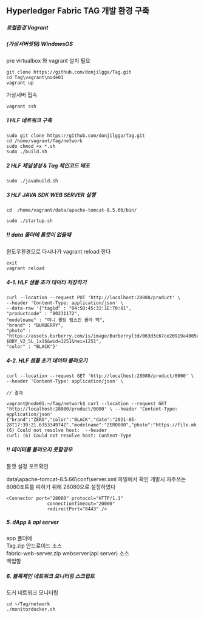 ## Hyperledger Fabric TAG 개발 환경 구축

##### 로컬환경 Vagrant 

##### (가상서버셋팅) WindowsOS
pre virtualbox 와 vagrant 설치 필요  

```
git clone https://github.com/donjilgga/Tag.git
cd Tag\vagrant\node01
vagrant up
```

가상서버 접속  
```
vagrant ssh 
```


##### 1 HLF 네트워크 구축 
```
sudo git clone https://github.com/donjilgga/Tag.git
cd /home/vagrant/Tag/network
sudo chmod +x *.sh
sudo ./build.sh
```


##### 2 HLF 채널생성 & Tag 체인코드 배포 
```
sudo ./javabuild.sh
```

##### 3 HLF JAVA SDK WEB SERVER 실행
```
cd  /home/vagrant/data/apache-tomcat-8.5.66/bin/

sudo ./startup.sh
```

##### !! data 폴더에 톰캣이 없을때
윈도우환경으로 다시나가 vagrant reload 한다
```
exit
vagrant reload
```


##### 4-1. HLF 샘플 초기 데이터 저장하기

```
curl --location --request PUT 'http://localhost:28080/product' \
--header 'Content-Type: application/json' \
--data-raw '{"tagid" : "04:5D:45:32:1E:70:81",
"productcode" : "80231172",
"modelname" : "미니 퀼팅 램스킨 롤라 백",
"brand" : "BURBERRY",
"photo" : "https://assets.burberry.com/is/image/Burberryltd/063d3c67ce20919a4005e8bebd77e291aa02d75d.jpg?$BBY_V2_SL_1x1$&wid=1251&hei=1251",
"color" : "BLACK"}'
```

##### 4-2. HLF 샘플 초기 데이터 불러오기
```
curl --location --request GET 'http://localhost:28080/product/0000' \
--header 'Content-Type: application/json' \

// 결과

vagrant@node01:~/Tag/network$ curl --location --request GET 'http://localhost:28080/product/0000' \ --header 'Content-Type: application/json'
{"brand":"ZERO","color":"BLACK","date":"2021-05-28T17:39:21.635334974Z","modelname":"ZERO000","photo":"https://file.mk.co.kr/meet/neds/2017/01/image_readtop_2017_51822_14850815582756240.jpg","productcode":"0000","tagid":"0000"}curl: (6) Could not resolve host:  --header
curl: (6) Could not resolve host: Content-Type

```

##### !! 데이터를 불러오지 못할경우 
톰캣 설정 포트확인 

data\apache-tomcat-8.5.66\conf\server.xml 
파일에서 확인 개발시 자주쓰는 8080포트를 피하기 위해 28080으로  설정하였다
```
<Connector port="28080" protocol="HTTP/1.1"
               connectionTimeout="20000"
               redirectPort="8443" />
```


##### 5. dApp & api server
app 폴더에   
Tag.zip 안드로이드 소스  
fabric-web-server.zip webserver(api server) 소스  
백업함  


##### 6. 블록체인 네트워크 모니터링 스크립트
도커 네트워크 모니터링  
```
cd ~/Tag/network
./monitordocker.sh
```
